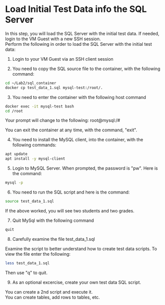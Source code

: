# Load Initial Test Data info the SQL Server

In this step, you will load the SQL Server with the initial test data.  If needed, login to the VM Guest with a new SSH session.  
Perform the following in order to load the SQL Server with the initial test data:

1. Login to your VM Guest via an SSH client session

2. You need to copy the SQL source file to the container, with the following command:

```bash
cd ~/Lab2/sql_container 
docker cp test_data_1.sql mysql-test:/root/.
```

3. You need to enter the container with the following host command

```bash
docker exec -it mysql-test bash 
cd /root
```

Your prompt will change to the following: root@mysql:/#

You can exit the container at any time, with the command, "exit".

4. You need to install the MySQL client, into the container, with the following commands:

```bash
apt update 
apt install -y mysql-client
```

5. Login to MySQL Server.  When prompted, the password is "pw".  Here is the command:

```bash
mysql -p
```

6. You need to run the SQL script and here is the command:

```bash
source test_data_1.sql
```

If the above worked, you will see two students and two grades.

7. Quit MySql with the following command

```bash
quit
```

8. Carefully examine the file test_data_1.sql

Examine the script to better understand how to create test data scripts.  To view the file enter the following:

```bash
less test_data_1.sql
```

Then use "q" to quit.

9. As an optional excercise, create your own test data SQL script.

You can create a 2nd script and execute it.  
You can create tables, add rows to tables, etc.
